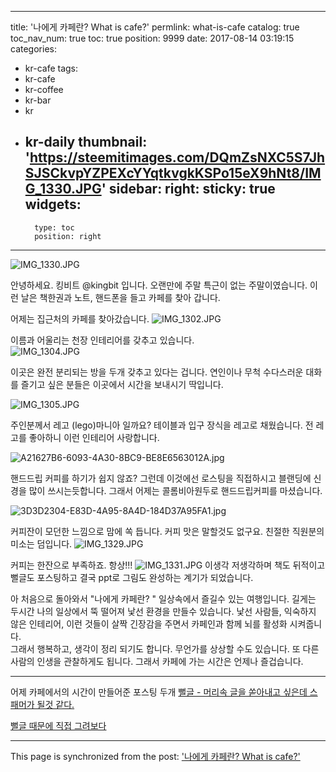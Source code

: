 
---
title: '나에게 카페란? What is cafe?'
permlink: what-is-cafe
catalog: true
toc_nav_num: true
toc: true
position: 9999
date: 2017-08-14 03:19:15
categories:
- kr-cafe
tags:
- kr-cafe
- kr-coffee
- kr-bar
- kr
- kr-daily
thumbnail: 'https://steemitimages.com/DQmZsNXC5S7JhSJSCkvpYZPEXcYYqtkvgkKSPo15eX9hNt8/IMG_1330.JPG'
sidebar:
    right:
        sticky: true
widgets:
    -
        type: toc
        position: right
---


![IMG_1330.JPG](https://steemitimages.com/DQmZsNXC5S7JhSJSCkvpYZPEXcYYqtkvgkKSPo15eX9hNt8/IMG_1330.JPG)

안녕하세요.  킹비트 @kingbit 입니다. 
오랜만에 주말 특근이 없는 주말이였습니다.  이런 날은 책한권과 노트, 핸드폰을 들고 카페를 찾아 갑니다.  

어제는 집근처의 카페를 찾아갔습니다. 
![IMG_1302.JPG](https://steemitimages.com/DQme46m4knRK9KbL32KXo9yx4LP9Z5AKdhjKsTEfCf1Ao2F/IMG_1302.JPG)

이름과 어울리는 천장 인테리어를 갖추고 있습니다.  
![IMG_1304.JPG](https://steemitimages.com/DQmReb5ZG3PRkJioY5fjZTBjm2ToHAJ7qeviuYxLqq5rk9p/IMG_1304.JPG)
 
이곳은 완전 분리되는 방을 두개 갖추고 있다는 겁니다. 연인이나 무척 수다스러운 대화를 즐기고 싶은 분들은 이곳에서 시간을 보내시기 딱입니다.  


![IMG_1305.JPG](https://steemitimages.com/DQmaCSLcJ3bv6EYCLWB6RvqdU2if9cs9qHf18LDGNMEPgeK/IMG_1305.JPG)

주인분께서 레고 (lego)마니아 일까요? 테이블과 입구 장식을 레고로 채웠습니다.  전 레고를 좋아하니 이런 인테리어 사랑합니다. 

![A21627B6-6093-4A30-8BC9-BE8E6563012A.jpg](https://steemitimages.com/DQmbAMdrLvsC9TKBPnkgUFKKuRDQS8hG8EMPfNvNTqAvFLs/A21627B6-6093-4A30-8BC9-BE8E6563012A.jpg)

핸드드립 커피를 하기가 쉽지 않죠? 그런데 이것에선 로스팅을 직접하시고 블랜딩에 신경을 많이 쓰시는듯합니다.  그래서 어제는 콜롬비아원두로 핸드드립커피를 마셨습니다. 

![3D3D2304-E83D-4A95-8A4D-184D37A95FA1.jpg](https://steemitimages.com/DQmXRFsSejB1eKnD8c5YebY7hwPXG9rX5v2Dx3tn6vNWMYA/3D3D2304-E83D-4A95-8A4D-184D37A95FA1.jpg)

커피잔이 모던한 느낌으로 맘에 쏙 듭니다.  커피 맛은 말할것도 없구요.  친절한 직원분의 미소는 덤입니다. 
![IMG_1329.JPG](https://steemitimages.com/DQmYULEGpCs5HikxGz6ESGoFGFzAEMDXiXxgoTYGE7wWp5p/IMG_1329.JPG)

커피는 한잔으로 부족하죠. 항상!!! 
![IMG_1331.JPG](https://steemitimages.com/DQmXb5qDPdFWveR6kZST4sxQZGXxgUHw4c369Npzoatsryj/IMG_1331.JPG)
이생각 저생각하며 책도 뒤적이고 뻘글도 포스팅하고 결국 ppt로 그림도 완성하는 계기가 되었습니다.  

아 처음으로 돌아와서 "나에게 카페란? "
일상속에서 즐길수 있는 여행입니다.  길게는 두시간 나의 일상에서 뚝 떨어져 낯선 환경을 만들수 있습니다.  낯선 사람들, 익숙하지 않은 인테리어, 이런 것들이 살짝 긴장감을 주면서 카페인과 함께 뇌를 활성화 시켜줍니다.  
그래서 행복하고,  생각이 정리 되기도 합니다.  무언가를 상상할 수도 있습니다.  또 다른 사람의 인생을 관찰하게도 됩니다. 
그래서 카페에 가는 시간은 언제나 즐겁습니다.  

--------
어제 카페에서의 시간이 만들어준 포스팅 두개 
[뻘글 - 머리속 글을 쏟아내고 싶은데 스패머가 될것 같다.](https://steemkr.com/kr/@kingbit/6m1ylm)

[뻘글 때문에 직접 그려보다](https://steemkr.com/kr/@kingbit/2iquuc)

- - -

This page is synchronized from the post: ['나에게 카페란? What is cafe?'](https://steemit.com/@kingbit/what-is-cafe)
